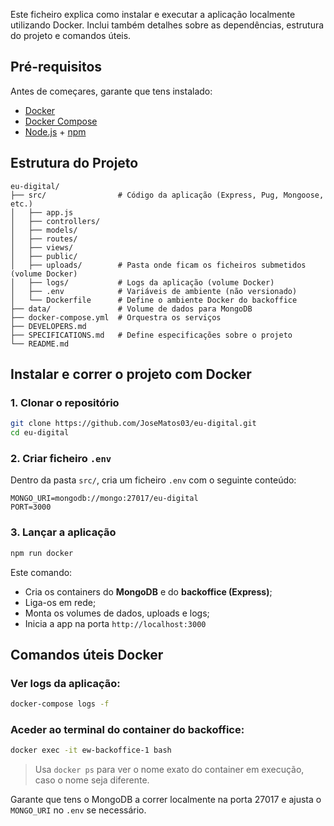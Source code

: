 Este ficheiro explica como instalar e executar a aplicação localmente utilizando Docker. Inclui também detalhes sobre as dependências, estrutura do projeto e comandos úteis.

## Pré-requisitos

Antes de começares, garante que tens instalado:

- [Docker](https://www.docker.com/)
- [Docker Compose](https://docs.docker.com/compose/)
- [Node.js](https://nodejs.org/) + [npm](https://www.npmjs.com/)

## Estrutura do Projeto

```
eu-digital/
├── src/                # Código da aplicação (Express, Pug, Mongoose, etc.)
│   ├── app.js
│   ├── controllers/
│   ├── models/
│   ├── routes/
│   ├── views/
│   ├── public/
│   ├── uploads/        # Pasta onde ficam os ficheiros submetidos (volume Docker)
│   ├── logs/           # Logs da aplicação (volume Docker)
│   ├── .env            # Variáveis de ambiente (não versionado)
│   └── Dockerfile      # Define o ambiente Docker do backoffice
├── data/               # Volume de dados para MongoDB
├── docker-compose.yml  # Orquestra os serviços
├── DEVELOPERS.md
├── SPECIFICATIONS.md   # Define especificações sobre o projeto
└── README.md
```

## Instalar e correr o projeto com Docker

### 1. Clonar o repositório

```bash
git clone https://github.com/JoseMatos03/eu-digital.git
cd eu-digital
```

### 2. Criar ficheiro `.env`

Dentro da pasta `src/`, cria um ficheiro `.env` com o seguinte conteúdo:

```
MONGO_URI=mongodb://mongo:27017/eu-digital
PORT=3000
```

### 3. Lançar a aplicação

```bash
npm run docker
```

Este comando:

- Cria os containers do **MongoDB** e do **backoffice (Express)**;
- Liga-os em rede;
- Monta os volumes de dados, uploads e logs;
- Inicia a app na porta `http://localhost:3000`

## Comandos úteis Docker

### Ver logs da aplicação:

```bash
docker-compose logs -f
```

### Aceder ao terminal do container do backoffice:

```bash
docker exec -it ew-backoffice-1 bash
```

> Usa `docker ps` para ver o nome exato do container em execução, caso o nome seja diferente.

Garante que tens o MongoDB a correr localmente na porta 27017 e ajusta o `MONGO_URI` no `.env` se necessário.

